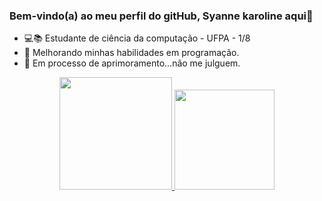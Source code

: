 ### Bem-vindo(a) ao meu perfil do gitHub, Syanne karoline aqui👋

- 💻📚 Estudante de ciência da computação - UFPA - 1/8
- 🌱 Melhorando minhas habilidades em programação.
- 🧠 Em processo de aprimoramento...não me julguem.

<div align="center">
  <a href="https://github.com/syannekaroline">
  <img height="180em" src="https://github-readme-stats.vercel.app/api?username=syannekaroline&show_icons=true&theme=radical&include_all_commits=true&count_private=true"/>
  <img height="160em" src="https://github-readme-stats.vercel.app/api/top-langs/?username=syannekaroline&layout=compact&langs_count=7&theme=radical"/>
</div>
